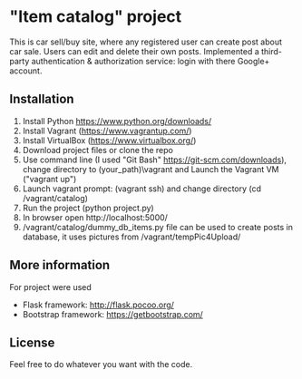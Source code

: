 # "Item catalog" project

This is car sell/buy site, where any registered user can create post about car sale.
Users can edit and delete their own posts.
Implemented a third-party authentication & authorization service: login with there Google+ account. 

## Installation

1. Install Python https://www.python.org/downloads/
2. Install Vagrant (https://www.vagrantup.com/)
3. Install VirtualBox (https://www.virtualbox.org/)
4. Download project files or clone the repo
5. Use command line (I used "Git Bash" https://git-scm.com/downloads), change directory to (your_path)\vagrant
    and Launch the Vagrant VM ("vagrant up")
6. Launch vagrant prompt: (vagrant ssh) and change directory (cd /vagrant/catalog)
7. Run the project (python project.py)
8. In browser open http://localhost:5000/
9. /vagrant/catalog/dummy_db_items.py file can be used to create posts in database, it uses pictures from /vagrant/tempPic4Upload/

## More information

For project were used
- Flask framework: http://flask.pocoo.org/
- Bootstrap framework: https://getbootstrap.com/

## License

Feel free to do whatever you want with the code.


